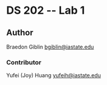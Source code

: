 # DS 202 -- Lab 1

## Author
Braedon Giblin <bgiblin@iastate.edu>

### Contributor
Yufei (Joy) Huang <yufeih@iastate.edu>


